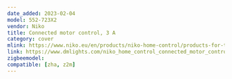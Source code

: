 ```yaml
---
date_added: 2023-02-04
model: 552-723X2
vendor: Niko
title: Connected motor control, 3 A
category: cover
mlink: https://www.niko.eu/en/products/niko-home-control/products-for-traditional-wiring/connected-motor-control-3-a-zigbee-productmodel-niko-7a97247a-5e33-5eaf-b21e-893ba9f15378
link: https://www.dmlights.com/niko_home_control_connected_motor_control__zigbee~1CUUZ
zigbeemodel: 
compatible: [zha, z2m]
---
```


